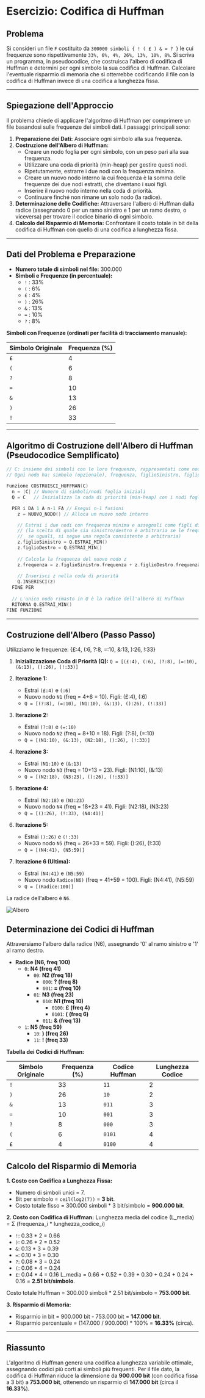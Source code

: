 # Esercizio: Codifica di Huffman

## Problema

Si consideri un file `F` costituito da `300000 simboli { ! ( £ ) & = ? }` le cui frequenze sono rispettivamente `33%, 6%, 4%, 26%, 13%, 10%, 8%`. Si scriva un programma, in pseudocodice, che costruisca l'albero di codifica di Huffman e determini per ogni simbolo la sua codifica di Huffman. Calcolare l'eventuale risparmio di memoria che si otterrebbe codificando il file con la codifica di Huffman invece di una codifica a lunghezza fissa.

---

## Spiegazione dell'Approccio

Il problema chiede di applicare l'algoritmo di Huffman per comprimere un file basandosi sulle frequenze dei simboli dati. I passaggi principali sono:

1.  **Preparazione dei Dati:** Associare ogni simbolo alla sua frequenza.
2.  **Costruzione dell'Albero di Huffman:**
    *   Creare un nodo foglia per ogni simbolo, con un peso pari alla sua frequenza.
    *   Utilizzare una coda di priorità (min-heap) per gestire questi nodi.
    *   Ripetutamente, estrarre i due nodi con la frequenza minima.
    *   Creare un nuovo nodo interno la cui frequenza è la somma delle frequenze dei due nodi estratti, che diventano i suoi figli.
    *   Inserire il nuovo nodo interno nella coda di priorità.
    *   Continuare finché non rimane un solo nodo (la radice).
3.  **Determinazione delle Codifiche:** Attraversare l'albero di Huffman dalla radice (assegnando 0 per un ramo sinistro e 1 per un ramo destro, o viceversa) per trovare il codice binario di ogni simbolo.
4.  **Calcolo del Risparmio di Memoria:** Confrontare il costo totale in bit della codifica di Huffman con quello di una codifica a lunghezza fissa.

---

## Dati del Problema e Preparazione

*   **Numero totale di simboli nel file:** 300.000
*   **Simboli e Frequenze (in percentuale):**
    *   `!` : 33%
    *   `(` : 6%
    *   `£` : 4%
    *   `)` : 26%
    *   `&` : 13%
    *   `=` : 10%
    *   `?` : 8%

**Simboli con Frequenze (ordinati per facilità di tracciamento manuale):**

| Simbolo Originale | Frequenza (%) |
|-------------------|---------------|
| `£`               | 4             |
| `(`               | 6             |
| `?`               | 8             |
| `=`               | 10            |
| `&`               | 13            |
| `)`               | 26            |
| `!`               | 33            |

---

## Algoritmo di Costruzione dell'Albero di Huffman (Pseudocodice Semplificato)

```c
// C: insieme dei simboli con le loro frequenze, rappresentati come nodi foglia
// Ogni nodo ha: simbolo (opzionale), frequenza, figlioSinistro, figlioDestro

Funzione COSTRUISCI_HUFFMAN(C)
  n = |C| // Numero di simboli/nodi foglia iniziali
  Q = C   // Inizializza la coda di priorità (min-heap) con i nodi foglia

  PER i DA 1 A n-1 FA // Esegui n-1 fusioni
    z = NUOVO_NODO() // Alloca un nuovo nodo interno

    // Estrai i due nodi con frequenza minima e assegnali come figli di z
    // (la scelta di quale sia sinistro/destro è arbitraria se le frequenze sono diverse,
    //  se uguali, si segue una regola consistente o arbitraria)
    z.figlioSinistro = Q.ESTRAI_MIN() 
    z.figlioDestro = Q.ESTRAI_MIN()
    
    // Calcola la frequenza del nuovo nodo z
    z.frequenza = z.figlioSinistro.frequenza + z.figlioDestro.frequenza
    
    // Inserisci z nella coda di priorità
    Q.INSERISCI(z)
  FINE PER
  
  // L'unico nodo rimasto in Q è la radice dell'albero di Huffman
  RITORNA Q.ESTRAI_MIN() 
FINE FUNZIONE
```

---
## Costruzione dell'Albero (Passo Passo)

Utilizziamo le frequenze: {£:4, (:6, ?:8, =:10, &:13, ):26, !:33}

1.  **Inizializzazione Coda di Priorità (Q):**
    `Q = [(£:4), (:6), (?:8), (=:10), (&:13), ():26), (!:33)]`

2.  **Iterazione 1:**
    *   Estrai `(£:4)` e `(:6)`
    *   Nuovo nodo `N1` (freq = 4+6 = 10). Figli: (£:4), (:6)
    *   `Q = [(?:8), (=:10), (N1:10), (&:13), ():26), (!:33)]`

3.  **Iterazione 2:**
    *   Estrai `(?:8)` e `(=:10)`
    *   Nuovo nodo `N2` (freq = 8+10 = 18). Figli: (?:8), (=:10)
    *   `Q = [(N1:10), (&:13), (N2:18), ():26), (!:33)]`

4.  **Iterazione 3:**
    *   Estrai `(N1:10)` e `(&:13)`
    *   Nuovo nodo `N3` (freq = 10+13 = 23). Figli: (N1:10), (&:13)
    *   `Q = [(N2:18), (N3:23), ():26), (!:33)]`

5.  **Iterazione 4:**
    *   Estrai `(N2:18)` e `(N3:23)`
    *   Nuovo nodo `N4` (freq = 18+23 = 41). Figli: (N2:18), (N3:23)
    *   `Q = [():26), (!:33), (N4:41)]`

6.  **Iterazione 5:**
    *   Estrai `():26)` e `(!:33)`
    *   Nuovo nodo `N5` (freq = 26+33 = 59). Figli: ():26), (!:33)
    *   `Q = [(N4:41), (N5:59)]`

7.  **Iterazione 6 (Ultima):**
    *   Estrai `(N4:41)` e `(N5:59)`
    *   Nuovo nodo `Radice(N6)` (freq = 41+59 = 100). Figli: (N4:41), (N5:59)
    *   `Q = [(Radice:100)]`

La radice dell'albero è `N6`.

![Albero](https://i.imgur.com/isoSRTF.png)

## Determinazione dei Codici di Huffman

Attraversiamo l'albero dalla radice (N6), assegnando '0' al ramo sinistro e '1' al ramo destro.

*   **Radice (N6, freq 100)**
    *   `0`: **N4 (freq 41)**
        *   `00`: **N2 (freq 18)**
            *   `000`: **? (freq 8)**
            *   `001`: **= (freq 10)**
        *   `01`: **N3 (freq 23)**
            *   `010`: **N1 (freq 10)**
                *   `0100`: **£ (freq 4)**
                *   `0101`: **( (freq 6)**
            *   `011`: **& (freq 13)**
    *   `1`: **N5 (freq 59)**
        *   `10`: **) (freq 26)**
        *   `11`: **! (freq 33)**

**Tabella dei Codici di Huffman:**

| Simbolo Originale | Frequenza (%) | Codice Huffman | Lunghezza Codice |
|-------------------|---------------|----------------|------------------|
| `!`               | 33            | `11`           | 2                |
| `)`               | 26            | `10`           | 2                |
| `&`               | 13            | `011`          | 3                |
| `=`               | 10            | `001`          | 3                |
| `?`               | 8             | `000`          | 3                |
| `(`               | 6             | `0101`         | 4                |
| `£`               | 4             | `0100`         | 4                |

## Calcolo del Risparmio di Memoria

**1. Costo con Codifica a Lunghezza Fissa:**
*   Numero di simboli unici = 7.
*   Bit per simbolo = `ceil(log2(7))` = **3 bit**.
*   Costo totale fisso = 300.000 simboli * 3 bit/simbolo = **900.000 bit**.

**2. Costo con Codifica di Huffman:**
Lunghezza media del codice (L_media) = Σ (frequenza_i * lunghezza_codice_i)
*   `!`: 0.33 * 2 = 0.66
*   `)`: 0.26 * 2 = 0.52
*   `&`: 0.13 * 3 = 0.39
*   `=`: 0.10 * 3 = 0.30
*   `?`: 0.08 * 3 = 0.24
*   `(`: 0.06 * 4 = 0.24
*   `£`: 0.04 * 4 = 0.16
L_media = 0.66 + 0.52 + 0.39 + 0.30 + 0.24 + 0.24 + 0.16 = **2.51 bit/simbolo**.

Costo totale Huffman = 300.000 simboli * 2.51 bit/simbolo = **753.000 bit**.

**3. Risparmio di Memoria:**
*   Risparmio in bit = 900.000 bit - 753.000 bit = **147.000 bit**.
*   Risparmio percentuale = (147.000 / 900.000) * 100% = **16.33%** (circa).

---

## Riassunto

L'algoritmo di Huffman genera una codifica a lunghezza variabile ottimale, assegnando codici più corti ai simboli più frequenti.
Per il file dato, la codifica di Huffman riduce la dimensione da **900.000 bit** (con codifica fissa a 3 bit) a **753.000 bit**, ottenendo un risparmio di **147.000 bit** (circa il **16.33%**).

```
